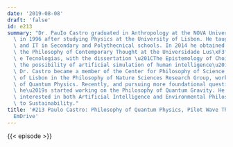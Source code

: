```yaml
---
date: '2019-08-08'
draft: 'false'
id: e213
summary: "Dr. PauIo Castro graduated in Anthropology at the NOVA University of Lisbon\
  \ in 1996 after studying Physics at the University of Lisbon. He taught Mathematics\
  \ and IT in Secondary and Polythecnical schools. In 2014 he obtained his PhD in\
  \ the Philosophy of Contemporary Thought at the Universidade Lus\xF3fona de Humanidades\
  \ e Tecnologias, with the dissertation \u201CThe Epistemology of Choice \u2013 On\
  \ the possibility of artificial simulation of human intelligence\u201D. In 2015\
  \ Dr. Castro became a member of the Center for Philosophy of Science of the University\
  \ of Lisbon in the Philosophy of Nature Sciences Research Group, working on Philosophy\
  \ of Quantum Physics. Recently, and pursuing more foundational questions in Physics,\
  \ he\u2019s started working on the Philosophy of Quantum Gravity. He is also very\
  \ interested in both Artificial Intelligence and Environmental Philosophy, related\
  \ to Sustainability."
title: '#213 Paulo Castro: Philosophy of Quantum Physics, Pilot Wave Theory, And the
  EmDrive'
---
```

{{< episode >}}
